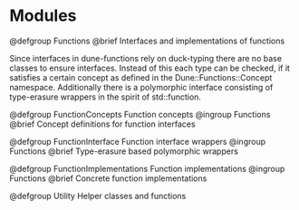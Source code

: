 <!-- -*- tab-width: 4; indent-tabs-mode: nil -*- -->
# Modules

@defgroup Functions
@brief Interfaces and implementations of functions

Since interfaces in dune-functions rely on duck-typing
there are no base classes to ensure interfaces. Instead
of this each type can be checked, if it satisfies a certain
concept as defined in the Dune::Functions::Concept namespace.
Additionally there is a polymorphic interface consisting
of type-erasure wrappers in the spirit of std::function.

@defgroup FunctionConcepts Function concepts
@ingroup Functions
@brief Concept definitions for function interfaces

@defgroup FunctionInterface Function interface wrappers
@ingroup Functions
@brief Type-erasure based polymorphic wrappers

@defgroup FunctionImplementations Function implementations
@ingroup Functions
@brief Concrete function implementations

@defgroup Utility Helper classes and functions






